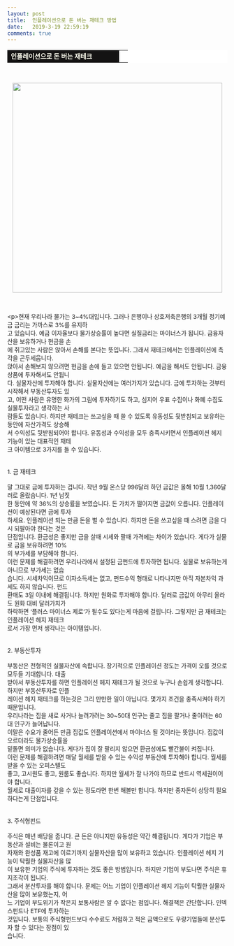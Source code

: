 ```yaml
---
layout: post
title:  인플레이션으로 돈 버는 재테크 방법
date:   2019-3-19 22:59:19
comments: true
---
```







<table width="99%" bgcolor="#ffffff" cellspacing="1" cellpadding="2"><tbody><tr><td width="240" bgcolor="#141313" style-="border-bottom:#141313 1px solid; border-left:#141313 1px solid; border-top:#141313 1px solid; &#13;&#10;border-right:#141313 1px solid"><span style="color: rgb(0, 0, 0); font-family: 맑은 고딕, dotum, verdana; font-size: 11pt;"><strong><span syle="font-size:11pt"><font color="#fffff0">인플레이션으로 돈 버는 재테크</font></span></strong></span></td><td style="border-width: 0px 0px 1px; border-style: solid; border-color: rgb(255, 255, 255) rgb(255, 255, 255) rgb(20, 19, 19);"><span style="font-size: 11pt;"><font color="#000000">&nbsp;</font></span></td></tr></tbody></table><p><span style="font-size: 10pt;">﻿<br></span></p><div class="imageblock center" style="text-align: center; clear: both;"><span data-url="https://t1.daumcdn.net/cfile/tistory/110756324CF752252E?download" data-lightbox="lightbox"><img width="480" height="321" style="height: auto; cursor: pointer; max-width: 100%;" alt="" src="https://t1.daumcdn.net/cfile/tistory/110756324CF752252E" filename="cfile24.uf@110756324CF752252EAA9A.jpg" filemime=""></span></div><p><br></p>
<p><span style="font-size: 10pt;">&lt;p&gt;현재 우리나라 물가는 3~4%대입니다. 그러나 은행이나 상호저축은행의 3개월 정기예금 금리는 가까스로 3%를 유지하<br> 고 있습니다. 예금 이자율보다 물가상승률이 높다면 실질금리는 마이너스가 됩니다. 금융자산을 보유하거나 현금을 손<br> 에 쥐고있는 사람은 앉아서 손해를 본다는 뜻입니다. 그래서 재테크에서는 인플레이션에 촉각을 곤두세웁니다.<br>앉아서 손해보지 않으려면 현금을 손에 들고 있으면 안됩니다. 예금을 해서도 안됩니다. 금융상품에 투자해서도 안됩니<br> 다. 실물자산에 투자해야 합니다. 실물자산에는 여러가지가 있습니다. 금에 투자하는 것부터 시작해서 부동산투자도 있<br> 고, 어떤 사람은 유명한 화가의 그림에 투자하기도 하고, 심지어 우표 수집이나 화폐 수집도 실물투자라고 생각하는 사<br> 람들도 있습니다. 하지만 재테크는 쓰고싶을 때 쓸 수 있도록 유동성도 뒷받침되고 보유하는 동안에 자산가격도 상승해<br> 서 수익성도 뒷받침되어야 합니다. 유동성과 수익성을 모두 충족시키면서 인플레이션 헤지 기능이 있는 대표적인 재테<br> 크 아이템으로 3가지를 들 수 있습니다.<br><br><br>1. 금 재테크<br><br>말 그대로 금에 투자하는 겁니다. 작년 9월 온스당 996달러 하던 금값은 올해 10월 1,360달러로 올랐습니다. 1년 남짓<br> 한 동안에 약 36%의 상승률을 보였습니다. 돈 가치가 떨어지면 금값이 오릅니다. 인플레이션이 예상된다면 금에 투자<br> 하세요. 인플레이션 되는 만큼 돈을 벌 수 있습니다. 하지만 돈을 쓰고싶을 때 스려면 금을 다시 되팔아야 한다는 것은 <br> 단점입니다. 환금성은 좋지만 금을 살때 시세와 팔때 가격에는 차이가 있습니다. 게다가 실물로 금을 보유하려면 10%<br>의 부가세를 부담해야 합니다.<br>이런 문제를 해결하려면 우리나라에서 설정된 금펀드에 투자하면 됩니다. 실물로 보유하는게 아니므로 부가세는 없습<br> 습니다. 시세차익이므로 이자소득세는 없고, 펀드수익 형태로 나타나지만 아직 자본차익 과세도 하지 않습니다. 펀드<br> 환매도 3일 이내에 해결됩니다. 하지만 원화로 투자해야 합니다. 달러로 금값이 아무리 올라도 원화 대비 달러가치가 <br> 하락하면 ‘플러스 마이너스 제로’가 될수도 있다는게 마음에 걸립니다. 그렇지만 금 재테크는 인플레이션 헤지 재테크<br> 로서 가장 먼저 생각나는 아이템입니다.<br><br><br>2. 부동산투자<br><br>부동산은 전형적인 실물자산에 속합니다. 장기적으로 인플레이션 정도는 가격이 오를 것으로 모두들 기대합니다. 대출<br> 받아서 부동산투자를 하면 인플레이션 헤지 재테크가 될 것으로 누구나 손쉽게 생각합니다. 하지만 부동산투자로 인플<br> 레이션 헤지 재테크를 하는것은 그리 만만한 일이 아닙니다. 몇가지 조건을 충족시켜야 하기 때문입니다.<br>우리나라는 집을 새로 사거나 늘려가려는 30~50대 인구는 줄고 집을 팔거나 줄이려는 60대 인구가 늘어납니다. <br>이말은 수요가 줄어든 만큼 집값도 인플레이션에서 마이너스 될 것이라는 뜻입니다. 집값이 오르더라도 물가상승률을 <br> 밑돌면 의미가 없습니다. 게다가 집이 잘 팔리지 않으면 환금성에도 빨간불이 켜집니다.<br>이런 문제를 해결하려면 매달 월세를 받을 수 있는 수익성 부동산에 투자해야 합니다. 월세를 받을 수 있는 오피스텔도<br> 좋고, 고시원도 좋고, 원룸도 좋습니다. 하지만 월세가 잘 나가야 하므로 반드시 역세권이어야 합니다.<br>월세로 대출이자를 갚을 수 있는 정도라면 한번 해볼만 합니다. 하지만 종자돈이 상당히 필요하다는게 단점입니다.<br><br><br>3. 주식형펀드<br><br>주식은 매년 배당을 줍니다. 큰 돈은 아니지만 유동성은 약간 해결됩니다. 게다가 기업은 부동산과 설비는 물론이고 원<br> 자재와 완성품 재고에 이르기까지 실물자산을 많이 보유하고 있습니다. 인플레이션 헤지 기능이 탁월한 실물자산을 많<br> 이 보유한 기업의 주식에 투자하는 것도 좋은 방법입니다. 하지만 기업이 부도나면 주식은 휴지조각이 됩니다. <br>그래서 분산투자를 해야 합니다. 문제는 어느 기업이 인플레이션 헤지 기능이 탁월한 실물자산을 많이 보유했는지, 어<br> 느 기업이 부도위기가 작은지 보통사람은 알 수 없다는 점입니다. 해결책은 간단합니다. 인덱스펀드나 ETF에 투자하는<br> 것입니다. 보통의 주식형펀드보다 수수료도 저렴하고 적은 금액으로도 우량기업들에 분산투자 할 수 있다는 장점이 있<br> 습니다.</span><br></p>
